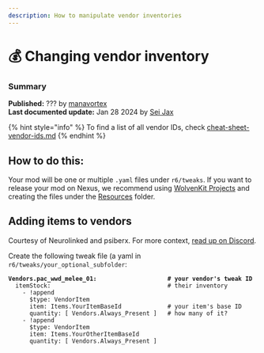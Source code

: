 ```yaml
---
description: How to manipulate vendor inventories
---
```


# 💰 Changing vendor inventory

### Summary

**Published:** ??? by [manavortex](https://app.gitbook.com/u/NfZBoxGegfUqB33J9HXuCs6PVaC3 "mention")\
**Last documented update:** Jan 28 2024 by [Sei Jax](https://app.gitbook.com/u/zYGdVaac39RTacR8mmEoIGU0WhD3 "mention")

{% hint style="info" %}
To find a list of all vendor IDs, check [cheat-sheet-vendor-ids.md](../../../references-lists-and-overviews/cheat-sheet-tweak-ids/cheat-sheet-vendor-ids.md "mention")
{% endhint %}

## How to do this:

Your mod will be one or multiple `.yaml` files under `r6/tweaks`. If you want to release your mod on Nexus, we recommend using [WolvenKit Projects](https://app.gitbook.com/s/-MP_ozZVx2gRZUPXkd4r/wolvenkit-app/usage/wolvenkit-projects "mention") and creating the files under the [Resources](https://app.gitbook.com/s/-MP_ozZVx2gRZUPXkd4r/wolvenkit-app/usage/wolvenkit-projects#resources "mention") folder.

## Adding items to vendors

Courtesy of Neurolinked and psiberx. For more context, [read up on Discord](https://discord.com/channels/717692382849663036/953004282142163014/1175019512509235260).

Create the following tweak file (a yaml in `r6/tweaks/your_optional_subfolder`:

<pre class="language-yaml"><code class="lang-yaml"><strong>Vendors.pac_wwd_melee_01:                    # your vendor's tweak ID
</strong>  itemStock:                                 # their inventory
    - !append
      $type: VendorItem
      item: Items.YourItemBaseId             # your item's base ID
      quantity: [ Vendors.Always_Present ]   # how many of it?
    - !append
      $type: VendorItem
      item: Items.YourOtherItemBaseId
      quantity: [ Vendors.Always_Present ]
</code></pre>
